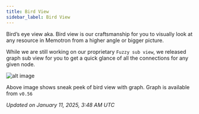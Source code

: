 ```yaml
---
title: Bird View
sidebar_label: Bird View
---
```


Bird’s eye view aka. Bird view is our craftsmanship for you to visually look at any resource in Memotron from a higher angle or bigger picture.

While we are still working on our proprietary ```Fuzzy sub view```, we released graph sub view for you to get a quick glance of all the connections for any given node.

![alt image](https://cdn.hashnode.com/res/hashnode/image/upload/v1730343619060/82641808-8cfb-4e24-88c4-832fc1306d15.png?auto=compress,format&format=webp&q=75)

Above image shows sneak peek of bird view with graph. Graph is available from ```v0.56```

*Updated on January 11, 2025, 3:48 AM UTC*
